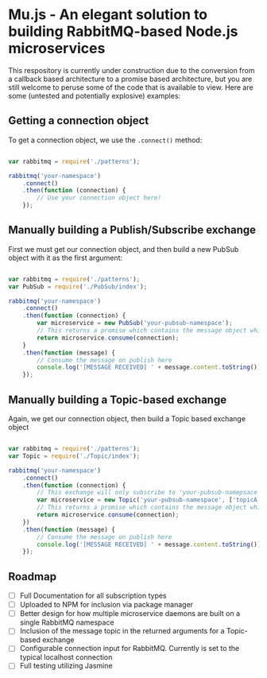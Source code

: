 # Mu.js - An elegant solution to building RabbitMQ-based Node.js microservices

This respository is currently under construction due to the conversion from a callback based architecture to a promise based
architecture, but you are still welcome to peruse some of the code that is available to view.  Here are some (untested and potentially explosive) examples:

## Getting a connection object

To get a connection object, we use the `.connect()` method:

```javascript

var rabbitmq = require('./patterns');

rabbitmq('your-namespace')
    .connect()
    .then(function (connection) {
        // Use your connection object here!
    });
```

## Manually building a Publish/Subscribe exchange

First we must get our connection object, and then build a new PubSub object with it as the first argument:

```javascript

var rabbitmq = require('./patterns');
var PubSub = require('./PubSub/index');

rabbitmq('your-namespace')
    .connect()
    .then(function (connection) {
        var microservice = new PubSub('your-pubsub-namespace');
        // This returns a promise which contains the message object which can then be handled
        return microservice.consume(connection);
    }
    .then(function (message) {
        // Consume the message on publish here
        console.log('[MESSAGE RECEIVED] ' + message.content.toString());
    });

```

## Manually building a Topic-based exchange

Again, we get our connection object, then build a Topic based exchange object

```javascript

var rabbitmq = require('./patterns');
var Topic = require('./Topic/index');

rabbitmq('your-namespace')
    .connect()
    .then(function (connection) {
        // This exchange will only subscribe to 'your-pubsub-namepsace', with 'topicA', 'topicB', and 'TopicC'
        var microservice = new Topic('your-pubsub-namespace', ['topicA', 'topicB', 'topicC']);
        // This returns a promise which contains the message object which can then be handled
        return microservice.consume(connection);
    })
    .then(function (message) {
        // Consume the message on publish here
        console.log('[MESSAGE RECEIVED] ' + message.content.toString());
    });
```

## Roadmap

- [ ] Full Documentation for all subscription types
- [ ] Uploaded to NPM for inclusion via package manager
- [ ] Better design for how multiple microservice daemons are built on a single RabbitMQ namespace
- [ ] Inclusion of the message topic in the returned arguments for a Topic-based exchange
- [ ] Configurable connection input for RabbitMQ.  Currently is set to the typical localhost connection
- [ ] Full testing utilizing Jasmine